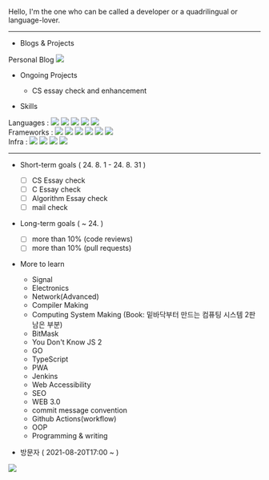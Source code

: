 Hello, I'm the one who can be called a developer or a quadrilingual or language-lover.

***

- Blogs & Projects

Personal Blog <a href="https://www.moyqi.com" rel="noreferrer" target="_blank"><img src="https://img.shields.io/static/v1?label=Blog&message=Pajarito moyqi Blog&color=<COLOR>"/></a>
<br>

- Ongoing Projects

  - CS essay check and enhancement

- Skills

Languages : 
<img src="https://img.shields.io/badge/C-A8B9CC?style=flat-square&logo=C&logoColor=white"/>
<img src="https://img.shields.io/badge/Javascript-F7DF1E?style=flat-square&logo=JavaScript&logoColor=white"/>
<img src="https://img.shields.io/badge/Python-4B8BBE?style=flat-square&logo=Python&logoColor=white"/>
<img src="https://img.shields.io/badge/HTML5-E34F26?style=flat-square&logo=HTML5&logoColor=white"/>
<img src="https://img.shields.io/badge/CSS3-1572B6?style=flat-square&logo=CSS3&logoColor=white"/>
<br>
Frameworks : 
<img src="https://img.shields.io/badge/EJS-b4ca65?style=flat-square&logoColor=white"/>
<img src="https://img.shields.io/badge/Bootstrap-7952B3?style=flat-square&logo=Bootstrap&logoColor=white"/>
<img src="https://img.shields.io/badge/React-61DAFB?style=flat-square&logo=React&logoColor=white"/>
<img src="https://img.shields.io/badge/Node.js-339933?style=flat-square&logo=Node.js&logoColor=white"/>
<img src="https://img.shields.io/badge/Express-000000?style=flat-square&logo=Express&logoColor=white"/>
<img src="https://img.shields.io/badge/Django-092E20?style=flat-square&logo=Django&logoColor=white"/>
<br>
Infra : 
<img src="https://img.shields.io/badge/Linux-FCC624?style=flat-square&logo=Linux&logoColor=white"/>
<img src="https://img.shields.io/badge/NGINX-009639?style=flat-square&logo=NGINX&logoColor=white"/>
<img src="https://img.shields.io/badge/DigitalOcean-0080FF?style=flat-square&logo=DigitalOcean&logoColor=white"/>
<img src="https://img.shields.io/badge/GithubPages-181717?style=flat-square&logo=GitHub&logoColor=white"/>

***

- Short-term goals ( 24. 8. 1 - 24. 8. 31 )
  - [ ] CS Essay check
  - [ ] C Essay check
  - [ ] Algorithm Essay check
  - [ ] mail check

- Long-term goals ( ~ 24. )
  - [ ] more than 10% (code reviews)
  - [ ] more than 10% (pull requests)

- More to learn
  - Signal
  - Electronics
  - Network(Advanced)
  - Compiler Making
  - Computing System Making (Book: 밑바닥부터 만드는 컴퓨팅 시스템 2판 남은 부분)
  - BitMask
  - You Don't Know JS 2
  - GO
  - TypeScript
  - PWA
  - Jenkins
  - Web Accessibility
  - SEO
  - WEB 3.0
  - commit message convention
  - Github Actions(workflow)
  - OOP
  - Programming & writing

- 방문자 ( 2021-08-20T17:00 ~  )

<a href="https://hits.seeyoufarm.com"><img src="https://hits.seeyoufarm.com/api/count/incr/badge.svg?url=https%3A%2F%2Fgithub.com%2FPajaritoMoyqi&count_bg=%2379C83D&title_bg=%23555555&icon=&icon_color=%23E7E7E7&title=hits&edge_flat=false"/></a>